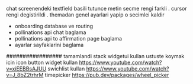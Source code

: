 chat screenendeki  textfield basili tutunce metin secme rengi farkli . cursor rengi degistirildi . themadan genel ayarlari yapip o secimlei kaldir 

- onboarding database ve routing 
- pollinations api chat baglama 
- pollinations api to affirmation page baglama 
- ayarlar sayfaklarini baglama 




################# tamamlandi
stack widgetui kullan ustuste koymak icin
icon button widget kullan  https://www.youtube.com/watch?v=xiEEBBsAJUU
swichlist kullan https://www.youtube.com/watch?v=J_8bZ2trhrM
timepicker https://pub.dev/packages/wheel_picker